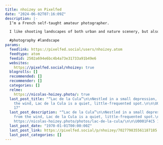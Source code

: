 ```yaml
---
title: nhoizey on Pixelfed
date: "2024-06-02T07:16:09Z"
description: |-
  I’m a French self-taught amateur photographer.

  I like shooting landscapes of both urban and nature scenery, but also natural light people portraits, and wild animals.

  #photography #landscape
params:
  feedlink: https://pixelfed.social/users/nhoizey.atom
  feedtype: atom
  feedid: 2502a694e6bc4b4a73e31733a91b49e6
  websites:
    https://pixelfed.social/nhoizey: true
  blogrolls: []
  recommended: []
  recommender: []
  categories: []
  relme:
    https://nicolas-hoizey.photo/: true
  last_post_title: "“Lac de la Cula”\n\nNestled in a small depression, protected from
    the wind, Lac de la Cula is a quiet, little-frequented spot.\n\n\U0001F50E https://nicolas-hoizey.photo/photos/lac-de-la-cula/\n\n\U0001F4C5
    17"
  last_post_description: "“Lac de la Cula”\n\nNestled in a small depression, protected
    from the wind, Lac de la Cula is a quiet, little-frequented spot.\n\n\U0001F50E
    https://nicolas-hoizey.photo/photos/lac-de-la-cula/\n\n\U0001F4C5 17"
  last_post_date: "1970-01-01T00:00:00Z"
  last_post_link: https://pixelfed.social/p/nhoizey/702779835561187185
  last_post_categories: []
---
```

